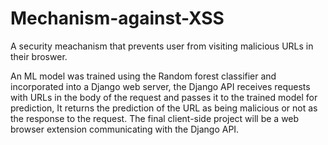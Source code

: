 # Mechanism-against-XSS

A security meachanism that prevents user from visiting malicious URLs in their broswer.

An ML model was trained using the Random forest classifier and incorporated into a Django web server, the Django API receives requests
with URLs in the body of the request and passes it to the trained model for prediction, It returns the prediction of the URL as being malicious or not as the response to the request.
The final client-side project will be a web browser extension communicating with the Django API.
